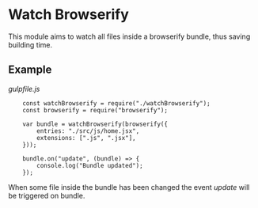 # Watch Browserify

This module aims to watch all files inside a browserify bundle, thus saving building time. 

## Example

_gulpfile.js_
```
    const watchBrowserify = require("./watchBrowserify");
    const browserify = require("browserify");

    var bundle = watchBrowserify(browserify({
        entries: "./src/js/home.jsx",
        extensions: [".js", ".jsx"],
    }));

    bundle.on("update", (bundle) => {
        console.log("Bundle updated");
    });
```

When some file inside the bundle has been changed the event _update_ will be triggered on bundle.